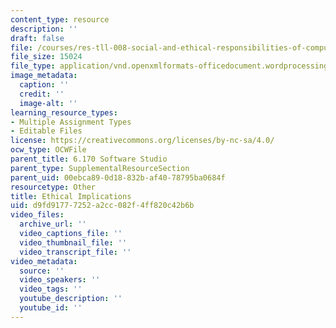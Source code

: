 ```yaml
---
content_type: resource
description: ''
draft: false
file: /courses/res-tll-008-social-and-ethical-responsibilities-of-computing-serc/d9fd91777252a2cc082f4ff820c42b6b_MITRESTLL-008F21-6170ethical.docx
file_size: 15024
file_type: application/vnd.openxmlformats-officedocument.wordprocessingml.document
image_metadata:
  caption: ''
  credit: ''
  image-alt: ''
learning_resource_types:
- Multiple Assignment Types
- Editable Files
license: https://creativecommons.org/licenses/by-nc-sa/4.0/
ocw_type: OCWFile
parent_title: 6.170 Software Studio
parent_type: SupplementalResourceSection
parent_uid: 00ebca89-0d18-832b-af40-78795ba0684f
resourcetype: Other
title: Ethical Implications
uid: d9fd9177-7252-a2cc-082f-4ff820c42b6b
video_files:
  archive_url: ''
  video_captions_file: ''
  video_thumbnail_file: ''
  video_transcript_file: ''
video_metadata:
  source: ''
  video_speakers: ''
  video_tags: ''
  youtube_description: ''
  youtube_id: ''
---
```

